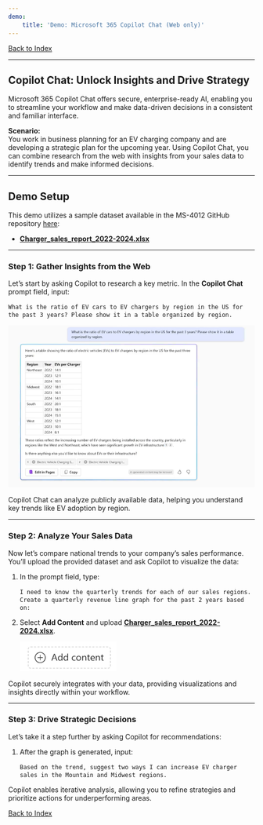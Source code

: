 ```yaml
---
demo:
    title: 'Demo: Microsoft 365 Copilot Chat (Web only)'
---
```


[Back to Index](https://microsoftlearning.github.io/MS-4012-Microsoft-Copilot-Web-Based-Interactive-Experience-for-Executives/)

---

## **Copilot Chat: Unlock Insights and Drive Strategy**

Microsoft 365 Copilot Chat offers secure, enterprise-ready AI, enabling you to streamline your workflow and make data-driven decisions in a consistent and familiar interface.

**Scenario:**  
You work in business planning for an EV charging company and are developing a strategic plan for the upcoming year. Using Copilot Chat, you can combine research from the web with insights from your sales data to identify trends and make informed decisions.

---

## **Demo Setup**

This demo utilizes a sample dataset available in the MS-4012 GitHub repository [here](https://github.com/MicrosoftLearning/MS-4012-Microsoft-Copilot-Unlocked/tree/master/Resourcefiles):

- [**Charger_sales_report_2022-2024.xlsx**](https://github.com/MicrosoftLearning/MS-4012-Microsoft-Copilot-Unlocked/raw/master/Resourcefiles/Charger_sales_report_2022-2024.xlsx)

---

### **Step 1: Gather Insights from the Web**

Let’s start by asking Copilot to research a key metric. In the **Copilot Chat** prompt field, input:

```
What is the ratio of EV cars to EV chargers by region in the US for the past 3 years? Please show it in a table organized by region.
```

![Screenshot showing Copilot Chat EV charger Prompt.](../Demos/Media/copilot-chat-ev-charger-prompt.png)

Copilot Chat can analyze publicly available data, helping you understand key trends like EV adoption by region.

---

### **Step 2: Analyze Your Sales Data**

Now let’s compare national trends to your company’s sales performance. You’ll upload the provided dataset and ask Copilot to visualize the data:

1. In the prompt field, type:
   ```
   I need to know the quarterly trends for each of our sales regions. Create a quarterly revenue line graph for the past 2 years based on:
   ```
2. Select **Add Content** and upload [**Charger_sales_report_2022-2024.xlsx**](https://github.com/MicrosoftLearning/MS-4012-Microsoft-Copilot-Unlocked/raw/master/Resourcefiles/Charger_sales_report_2022-2024.xlsx).

    ![add content copilot chat.](../Demos/Media/add-content-copilot-chat.png)

Copilot securely integrates with your data, providing visualizations and insights directly within your workflow.

---

### **Step 3: Drive Strategic Decisions**

Let’s take it a step further by asking Copilot for recommendations:

1. After the graph is generated, input:
   ```
   Based on the trend, suggest two ways I can increase EV charger sales in the Mountain and Midwest regions.
   ```

Copilot enables iterative analysis, allowing you to refine strategies and prioritize actions for underperforming areas.

[Back to Index](https://microsoftlearning.github.io/MS-4012-Microsoft-Copilot-Web-Based-Interactive-Experience-for-Executives/)
